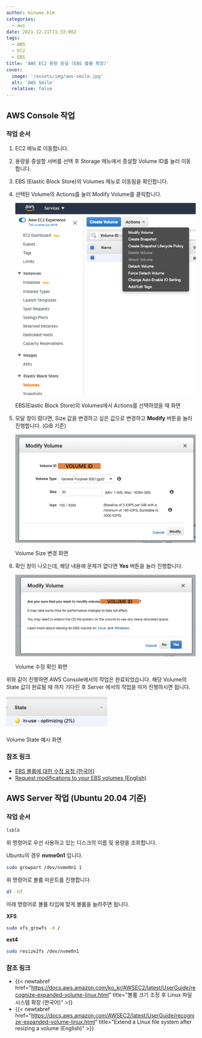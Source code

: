 ```yaml
---
author: minwoo.kim
categories:
  - aws
date: 2021-12-21T11:33:00Z
tags:
  - AWS
  - EC2
  - EBS
title: 'AWS EC2 용량 증설 (EBS 볼륨 확장)'
cover:
  image: '/assets/img/aws-smile.jpg'
  alt: 'AWS Smile'
  relative: false
---
```


## AWS Console 작업

### 작업 순서

1. EC2 메뉴로 이동합니다.
2. 용량을 증설할 서버를 선택 후 Storage 메뉴에서 증설할 Volume ID를 눌러 이동합니다.
3. EBS (Elastic Block Store)의 Volumes 메뉴로 이동됨을 확인합니다.
4. 선택된 Volume의 Actions를 눌러 Modify Volume를 클릭합니다.

   ![EBS(Elastic Block Store)의 Volumes에서 Actions를 선택하였을 때 화면](/assets/post/13a83ebe-b98f-555f-8a50-fd6b43441462.png)

   EBS(Elastic Block Store)의 Volumes에서 Actions를 선택하였을 때 화면

5. 모달 창이 떴다면, Size 값을 변경하고 싶은 값으로 변경하고 **Modify** 버튼을 눌러 진행합니다. (GiB 기준)

   ![Volume Size 변경 화면](/assets/post/a0bc4b57-e349-55f2-a8b5-d9cc14ba8ee9.png)

   Volume Size 변경 화면

6. 확인 창이 나오는데, 해당 내용에 문제가 없다면 **Yes** 버튼을 눌러 진행합니다.

   ![Volume 수정 확인 화면](/assets/post/75896c67-8a45-5138-9a48-0fd0215b55ff.png)

   Volume 수정 확인 화면

위와 같이 진행하면 AWS Console에서의 작업은 완료되었습니다. 해당 Volume의 State 값이 완료될 때 까지 기다린 후 Server 에서의 작업을 마저 진행하시면 됩니다.

![Volume State 예시 화면](/assets/post/4f650733-2f70-58d5-aa08-904dbfd70a90.png)

Volume State 예시 화면

### 참조 링크

- [EBS 볼륨에 대한 수정 요청 (한국어)](https://docs.aws.amazon.com/ko_kr/AWSEC2/latest/UserGuide/requesting-ebs-volume-modifications.html)
- [Request modifications to your EBS volumes (English)](https://docs.aws.amazon.com/AWSEC2/latest/UserGuide/requesting-ebs-volume-modifications.html)

## AWS Server 작업 (Ubuntu 20.04 기준)

### 작업 순서

```bash
lsblk
```

위 명령어로 우선 사용하고 있는 디스크의 이름 및 용량을 조회합니다.

Ubuntu의 경우 **nvme0n1** 입니다.

```bash
sudo growpart /dev/nvme0n1 1
```

위 명령어로 볼륨 마운트를 진행합니다.

```bash
df -hT
```

아래 명령어로 볼륨 타입에 맞게 볼륨을 늘려주면 됩니다.

**XFS**

```bash
sudo xfs_growfs -d /
```

**ext4**

```bash
sudo resize2fs /dev/nvme0n1
```

### 참조 링크

- {{< newtabref href="https://docs.aws.amazon.com/ko_kr/AWSEC2/latest/UserGuide/recognize-expanded-volume-linux.html" title="볼륨 크기 조정 후 Linux 파일 시스템 확장 (한국어)" >}}
- {{< newtabref href="https://docs.aws.amazon.com/AWSEC2/latest/UserGuide/recognize-expanded-volume-linux.html" title="Extend a Linux file system after resizing a volume (English)" >}}
